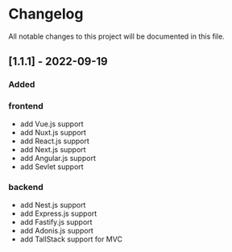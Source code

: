 # Changelog

All notable changes to this project will be documented in this file.

## [1.1.1] - 2022-09-19

### Added

### frontend

- add Vue.js support
- add Nuxt.js support
- add React.js support
- add Next.js support
- add Angular.js support
- add Sevlet support

### backend

- add Nest.js support
- add Express.js support
- add Fastify.js support
- add Adonis.js support
- add TallStack support for MVC
